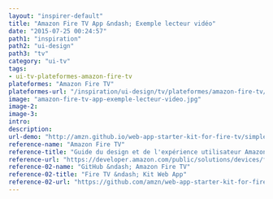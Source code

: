 ```yaml
---
layout: "inspirer-default"
title: "Amazon Fire TV App &ndash; Exemple lecteur vidéo"
date: "2015-07-25 00:24:57"
path1: "inspiration"
path2: "ui-design"
path3: "tv"
category: "ui-tv"
tags:
- ui-tv-plateformes-amazon-fire-tv
plateformes: "Amazon Fire TV"
plateformes-url: "/inspiration/ui-design/tv/plateformes/amazon-fire-tv/"
image: "amazon-fire-tv-app-exemple-lecteur-video.jpg"
image-2:
image-3:
intro:
description:
url-demo: "http://amzn.github.io/web-app-starter-kit-for-fire-tv/simple-themes/"
reference-name: "Amazon Fire TV"
reference-title: "Guide du design et de l'expérience utilisateur Amazon Fire TV"
reference-url: "https://developer.amazon.com/public/solutions/devices/fire-tv/docs/design-and-user-experience-guidelines"
reference-02-name: "GitHub &ndash; Amazon Fire TV"
reference-02-title: "Fire TV &ndash; Kit Web App"
reference-02-url: "https://github.com/amzn/web-app-starter-kit-for-fire-tv"
---
```

